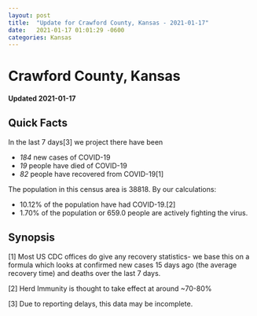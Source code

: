 ```yaml
---
layout: post
title:  "Update for Crawford County, Kansas - 2021-01-17"
date:   2021-01-17 01:01:29 -0600
categories: Kansas
---
```


# Crawford County, Kansas
#### Updated 2021-01-17

## Quick Facts

In the last 7 days[3] we project there have been
- *184* new cases of COVID-19
- *19* people have died of COVID-19
- *82* people have recovered from COVID-19[1]

The population in this census area is 38818. By our calculations:
- 10.12% of the population have had COVID-19.[2]
- 1.70% of the population or 659.0 people are actively fighting the virus.

## Synopsis




[1] Most US CDC offices do give any recovery statistics- we base this on a formula which looks at confirmed new cases
15 days ago (the average recovery time) and deaths over the last 7 days.

[2] Herd Immunity is thought to take effect at around ~70-80%

[3] Due to reporting delays, this data may be incomplete.
 
    